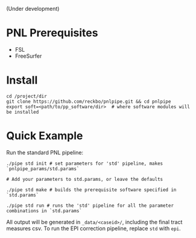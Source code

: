 (Under development)

# PNL Prerequisites

* FSL
* FreeSurfer

# Install

    cd /project/dir
    git clone https://github.com/reckbo/pnlpipe.git && cd pnlpipe
    export soft=<path/to/pp_software/dir>  # where software modules will be installed

# Quick Example

Run the standard PNL pipeline:

    ./pipe std init # set parameters for 'std' pipeline, makes `pnlpipe_params/std.params`

    # Add your parameters to std.params, or leave the defaults

    ./pipe std make # builds the prerequisite software specified in `std.params`

    ./pipe std run # runs the 'std' pipeline for all the parameter combinations in `std.params`

All output will be generated in `_data/<caseid>/`, including the final tract
measures csv. To run the EPI correction pipeline, replace `std` with `epi`.
